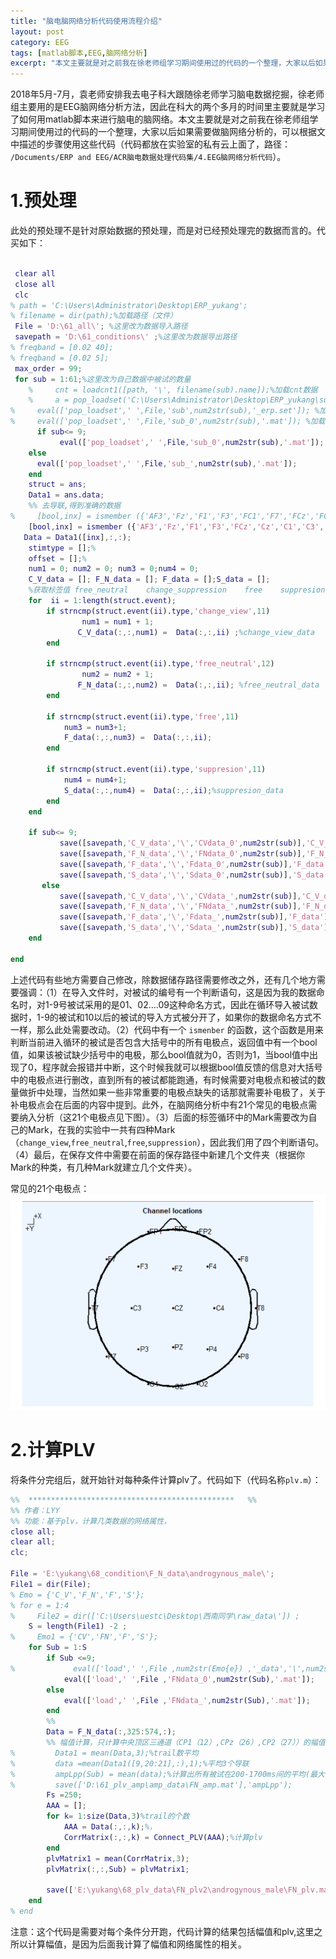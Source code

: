 ```yaml
---
title: "脑电脑网络分析代码使用流程介绍"
layout: post
category: EEG
tags: [matlab脚本,EEG,脑网络分析]
excerpt: "本文主要就是对之前我在徐老师组学习期间使用过的代码的一个整理，大家以后如果需要做脑网络分析的，可以根据文中描述的步骤使用这些代码"
---
```

2018年5月-7月，袁老师安排我去电子科大跟随徐老师学习脑电数据挖掘，徐老师组主要用的是EEG脑网络分析方法，因此在科大的两个多月的时间里主要就是学习了如何用matlab脚本来进行脑电的脑网络。本文主要就是对之前我在徐老师组学习期间使用过的代码的一个整理，大家以后如果需要做脑网络分析的，可以根据文中描述的步骤使用这些代码（代码都放在实验室的私有云上面了，路径：` /Documents/ERP and EEG/ACR脑电数据处理代码集/4.EEG脑网络分析代码`）。

# 1.预处理
此处的预处理不是针对原始数据的预处理，而是对已经预处理完的数据而言的。代买如下：

```matlab

 clear all
 close all
 clc
% path = 'C:\Users\Administrator\Desktop\ERP_yukang';
% filename = dir(path);%加载路径（文件）
 File = 'D:\61_all\'; %这里改为数据导入路径
 savepath = 'D:\61_conditions\' ;%这里改为数据导出路径
% freqband = [0.02 40];
% freqband = [0.02 5];
 max_order = 99;
 for sub = 1:61;%这里改为自己数据中被试的数量
    %     cnt = loadcnt1([path, '\', filename(sub).name]);%加载cnt数据
    %     a = pop_loadset('C:\Users\Administrator\Desktop\ERP_yukang\sub1_erp.set');
%     eval(['pop_loadset',' ',File,'sub',num2str(sub),'_erp.set']); %加载rest数据
%     eval(['pop_loadset',' ',File,'sub_0',num2str(sub),'.mat']); %加载rest数据
      if sub<= 9;
           eval(['pop_loadset',' ',File,'sub_0',num2str(sub),'.mat']); %加载rest数据
    else
      eval(['pop_loadset',' ',File,'sub_',num2str(sub),'.mat']);
    end     
    struct = ans;
    Data1 = ans.data;
    %% 去导联,得到准确的数据
%     [bool,inx] = ismember ({'AF3','Fz','F1','F3','FC1','F7','FCz','FC3','Cz','C1','C3','CP3','Pz','P3','P5','P7','PO3','PO7','Oz','O1','AF4','F2','F4','F8','FC2','FC4','C2','C4','CPz','CP4','P4','P6','P8','POz','PO4','PO8','O2'},{struct.chanlocs.labels}.');%inx是位置，bool是布尔值,
    [bool,inx] = ismember ({'AF3','Fz','F1','F3','FCz','Cz','C1','C3','CP1','CP3','Pz','P3','Oz','O1','AF4','F2','F4','C2','C4','CPz','CP2','CP4','P4','POz','O2'},{struct.chanlocs.labels}.');%inx是位置，bool是布尔值,
   Data = Data1([inx],:,:);
    stimtype = [];%
    offset = [];%
    num1 = 0; num2 = 0; num3 = 0;num4 = 0;
    C_V_data = []; F_N_data = []; F_data = [];S_data = [];
    %获取标签值 free_neutral    change_suppression    free    suppresion   change_view
    for  ii = 1:length(struct.event);
        if strncmp(struct.event(ii).type,'change_view',11)
                num1 = num1 + 1;
               C_V_data(:,:,num1) =  Data(:,:,ii) ;%change_view_data
        end

        if strncmp(struct.event(ii).type,'free_neutral',12)
                num2 = num2 + 1;
               F_N_data(:,:,num2) =  Data(:,:,ii); %free_neutral_data
        end

        if strncmp(struct.event(ii).type,'free',11)
            num3 = num3+1;
            F_data(:,:,num3) =  Data(:,:,ii);
        end

        if strncmp(struct.event(ii).type,'suppresion',11)
            num4 = num4+1;
            S_data(:,:,num4) =  Data(:,:,ii);%suppresion_data
        end
    end

    if sub<= 9;
           save([savepath,'C_V_data','\','CVdata_0',num2str(sub)],'C_V_data');
           save([savepath,'F_N_data','\','FNdata_0',num2str(sub)],'F_N_data');
           save([savepath,'F_data','\','Fdata_0',num2str(sub)],'F_data');
           save([savepath,'S_data','\','Sdata_0',num2str(sub)],'S_data');
       else
           save([savepath,'C_V_data','\','CVdata_',num2str(sub)],'C_V_data');
           save([savepath,'F_N_data','\','FNdata_',num2str(sub)],'F_N_data');
           save([savepath,'F_data','\','Fdata_',num2str(sub)],'F_data');
           save([savepath,'S_data','\','Sdata_',num2str(sub)],'S_data');
    end

end

```
上述代码有些地方需要自己修改，除数据储存路径需要修改之外，还有几个地方需要强调：（1）在导入文件时，对被试的编号有一个判断语句，这是因为我的数据命名时，对1-9号被试采用的是01、02....09这种命名方式，因此在循环导入被试数据时，1-9的被试和10以后的被试的导入方式被分开了，如果你的数据命名方式不一样，那么此处需要改动。（2）代码中有一个 `ismenber` 的函数，这个函数是用来判断当前进入循环的被试是否包含大括号中的所有电极点，返回值中有一个bool值，如果该被试缺少括号中的电极，那么bool值就为0，否则为1，当bool值中出现了0，程序就会报错并中断，这个时候我就可以根据bool值反馈的信息对大括号中的电极点进行删改，直到所有的被试都能跑通，有时候需要对电极点和被试的数量做折中处理，当然如果一些非常重要的电极点缺失的话那就需要补电极了，关于补电极点会在后面的内容中提到。此外，在脑网络分析中有21个常见的电极点需要纳入分析（这21个电极点见下图）。（3）后面的标签循环中的Mark需要改为自己的Mark，在我的实验中一共有四种Mark（`change_view`,`free_neutral`,`free`,`suppression`），因此我们用了四个判断语句。（4）最后，在保存文件中需要在前面的保存路径中新建几个文件夹（根据你Mark的种类，有几种Mark就建立几个文件夹）。

常见的21个电极点：
 ![standard-21](/images/posts/20190328/standard-21.png)

# 2.计算PLV
将条件分完组后，就开始针对每种条件计算plv了。代码如下（代码名称`plv.m`）：
```matlab
%%  **********************************************   %%
%% 作者：LYY
%% 功能：基于plv，计算几类数据的网络属性，
close all;
clear all;
clc;

File = 'E:\yukang\68_condition\F_N_data\androgynous_male\';
File1 = dir(File);
% Emo = {'C_V','F_N','F','S'};
% for e = 1:4
%     File2 = dir(['C:\Users\uestc\Desktop\西南同学\raw_data\']) ;
    S = length(File1) -2 ;
%     Emo1 = {'CV','FN','F','S'};
    for Sub = 1:S
        if Sub <=9;
%             eval(['load',' ',File ,num2str(Emo{e}) ,'_data','\',num2str(Emo1{e}),'data_0',num2str(Sub),'.mat']);
            eval(['load',' ',File ,'FNdata_0',num2str(Sub),'.mat']);
        else
            eval(['load',' ',File ,'FNdata_',num2str(Sub),'.mat']);
        end
        %%
        Data = F_N_data(:,325:574,:);
        %% 幅值计算，只计算中央顶区三通道（CP1（12）,CPz（26）,CP2（27））的幅值
%         Data1 = mean(Data,3);%trail数平均
%         data =mean(Data1([9,20:21],:),1);%平均3个导联
%         ampLpp(Sub) = mean(data);%计算出所有被试在200-1700ms间的平均(最大)幅值
%         save(['D:\61_plv_amp\amp_data\FN_amp.mat'],'ampLpp');
        Fs =250;
        AAA = [];
        for k= 1:size(Data,3)%trail的个数
            AAA = Data(:,:,k);%，
            CorrMatrix(:,:,k) = Connect_PLV(AAA);%计算plv
        end
        plvMatrix1 = mean(CorrMatrix,3);
        plvMatrix(:,:,Sub) = plvMatrix1;

        save(['E:\yukang\68_plv_data\FN_plv2\androgynous_male\FN_plv.mat'],'plvMatrix');
    end
% end

```
注意：这个代码是需要对每个条件分开跑，代码计算的结果包括幅值和plv,这里之所以计算幅值，是因为后面我计算了幅值和网络属性的相关。
